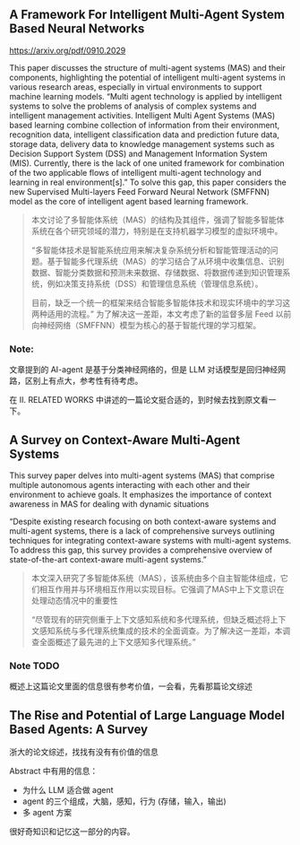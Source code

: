 ## A Framework For Intelligent Multi-Agent System Based Neural Networks

https://arxiv.org/pdf/0910.2029

This paper discusses the structure of multi-agent systems (MAS) and their components, highlighting the potential of intelligent multi-agent systems in various research areas, especially in virtual environments to support machine learning models.
“Multi agent technology is applied by intelligent systems to solve the problems of analysis of complex systems and intelligent management activities. Intelligent Multi Agent Systems (MAS) based learning combine collection of information from their environment, recognition data, intelligent classification data and prediction future data, storage data, delivery data to knowledge management systems such as Decision Support System (DSS) and Management Information System (MIS).
Currently, there is the lack of one united framework for combination of the two applicable flows of intelligent multi-agent technology and learning in real environment[s].”
To solve this gap, this paper considers the new  Supervised Multi-layers Feed
Forward Neural Network (SMFFNN) model as the core of intelligent agent based learning framework.

> 本文讨论了多智能体系统（MAS）的结构及其组件，强调了智能多智能体系统在各个研究领域的潜力，特别是在支持机器学习模型的虚拟环境中。
> 
> “多智能体技术是智能系统应用来解决复杂系统分析和智能管理活动的问题。基于智能多代理系统（MAS）的学习结合了从环境中收集信息、识别数据、智能分类数据和预测未来数据、存储数据、将数据传递到知识管理系统，例如决策支持系统（DSS）和管理信息系统（管理信息系统）。
> 
> 目前，缺乏一个统一的框架来结合智能多智能体技术和现实环境中的学习这两种适用的流程。”
> 为了解决这一差距，本文考虑了新的监督多层 Feed 
> 以前向神经网络（SMFFNN）模型为核心的基于智能代理的学习框架。

### Note:

文章提到的 AI-agent 是基于分类神经网络的，但是 LLM 对话模型是回归神经网路，区别上有点大，参考性有待考虑。

在 II. RELATED WORKS 中讲述的一篇论文挺合适的，到时候去找到原文看一下。

## A Survey on Context-Aware Multi-Agent Systems

This survey paper delves into multi-agent systems (MAS) that comprise multiple autonomous agents interacting with each other and their environment to achieve goals. It emphasizes the importance of context awareness in MAS for dealing with dynamic situations

“Despite existing research focusing on both context-aware systems and multi-agent systems, there is a lack of comprehensive surveys outlining techniques for integrating context-aware systems with multi-agent systems. To address this gap, this survey provides a comprehensive overview of state-of-the-art context-aware multi-agent systems.”

> 本文深入研究了多智能体系统（MAS），该系统由多个自主智能体组成，它们相互作用并与环境相互作用以实现目标。它强调了MAS中上下文意识在处理动态情况中的重要性
> 
> “尽管现有的研究侧重于上下文感知系统和多代理系统，但缺乏概述将上下文感知系统与多代理系统集成的技术的全面调查。为了解决这一差距，本调查全面概述了最先进的上下文感知多代理系统。”

### Note TODO

概述上这篇论文里面的信息很有参考价值，一会看，先看那篇论文综述

## The Rise and Potential of Large Language Model Based Agents: A Survey

浙大的论文综述，找找有没有有价值的信息

Abstract 中有用的信息：
- 为什么 LLM 适合做 agent
- agent 的三个组成，大脑，感知，行为 (存储，输入，输出)
- 多 agent 方案

很好奇知识和记忆这一部分的内容。